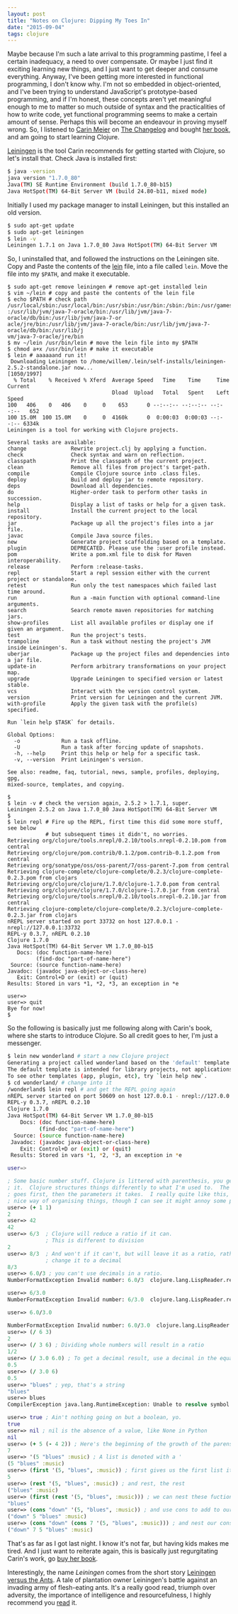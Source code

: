 ```yaml
---
layout: post
title: "Notes on Clojure: Dipping My Toes In"
date: "2015-09-04"
tags: clojure
---
```


Maybe because I'm such a late arrival to this programming pastime, I feel a certain inadequacy, a need to over compensate.  Or maybe I just find it exciting learning new things, and I just want to get deeper and consume everything.  Anyway, I've been getting more interested in functional programming, I don't know why.  I'm not so embedded in object-oriented, and I've been trying to understand JavaScript's prototype-based programming, and if I'm honest, these concepts aren't yet meaningful enough to me to matter so much outside of syntax and the practicalities of how to write code, yet functional programming seems to make a certain amount of sense. Perhaps this will become an endeavour in proving myself wrong. So, I listened to [Carin Meier][cm] on [The Changelog][cl] and bought [her book][lc], and am going to start learning Clojure.

<!--more-->

[Leiningen][lngen] is the tool Carin recommends for getting started with Clojure, so let's install that.
Check Java is installed first:

```bash
$ java -version
java version "1.7.0_80"
Java(TM) SE Runtime Environment (build 1.7.0_80-b15)
Java HotSpot(TM) 64-Bit Server VM (build 24.80-b11, mixed mode)
```

Initially I used my package manager to install Leiningen, but this installed an old version.

```bash
$ sudo apt-get update
$ sudo apt-get leiningen
$ lein -v
Leiningen 1.7.1 on Java 1.7.0_80 Java HotSpot(TM) 64-Bit Server VM
```

So, I uninstalled that, and followed the instructions on the Leiningen site.  Copy and Paste the contents of the [lein][lein] file, into a file called `lein`.  Move the file into my `$PATH`, and make it executable.

```
$ sudo apt-get remove leiningen # remove apt-get installed lein
$ vim ~/lein # copy and paste the contents of the lein file
$ echo $PATH # check path
/usr/local/sbin:/usr/local/bin:/usr/sbin:/usr/bin:/sbin:/bin:/usr/games:/usr/local/games
:/usr/lib/jvm/java-7-oracle/bin:/usr/lib/jvm/java-7-oracle/db/bin:/usr/lib/jvm/java-7-or
acle/jre/bin:/usr/lib/jvm/java-7-oracle/bin:/usr/lib/jvm/java-7-oracle/db/bin:/usr/lib/j
vm/java-7-oracle/jre/bin
$ mv ~/lein /usr/bin/lein # move the lein file into my $PATH
$ chmod a+x /usr/bin/lein # make it executable
$ lein # aaaaaand run it!
 Downloading Leiningen to /home/willem/.lein/self-installs/leiningen-2.5.2-standalone.jar now...                                                                       [1050/1997]
  % Total    % Received % Xferd  Average Speed   Time    Time     Time  Current
                                 Dload  Upload   Total   Spent    Left  Speed
100   406    0   406    0     0    653      0 --:--:-- --:--:-- --:--:--   652
100 15.0M  100 15.0M    0     0  4160k      0  0:00:03  0:00:03 --:--:-- 6334k
Leiningen is a tool for working with Clojure projects.

Several tasks are available:
change              Rewrite project.clj by applying a function.
check               Check syntax and warn on reflection.
classpath           Print the classpath of the current project.
clean               Remove all files from project's target-path.
compile             Compile Clojure source into .class files.
deploy              Build and deploy jar to remote repository.
deps                Download all dependencies.
do                  Higher-order task to perform other tasks in succession.
help                Display a list of tasks or help for a given task.
install             Install the current project to the local repository.
jar                 Package up all the project's files into a jar file.
javac               Compile Java source files.
new                 Generate project scaffolding based on a template.
plugin              DEPRECATED. Please use the :user profile instead.
pom                 Write a pom.xml file to disk for Maven interoperability.
release             Perform :release-tasks.
repl                Start a repl session either with the current project or standalone.
retest              Run only the test namespaces which failed last time around.
run                 Run a -main function with optional command-line arguments.
search              Search remote maven repositories for matching jars.
show-profiles       List all available profiles or display one if given an argument.
test                Run the project's tests.
trampoline          Run a task without nesting the project's JVM inside Leiningen's.
uberjar             Package up the project files and dependencies into a jar file.
update-in           Perform arbitrary transformations on your project map.
upgrade             Upgrade Leiningen to specified version or latest stable.
vcs                 Interact with the version control system.
version             Print version for Leiningen and the current JVM.
with-profile        Apply the given task with the profile(s) specified.

Run `lein help $TASK` for details.

Global Options:
  -o             Run a task offline.
  -U             Run a task after forcing update of snapshots.
  -h, --help     Print this help or help for a specific task.
  -v, --version  Print Leiningen's version.

See also: readme, faq, tutorial, news, sample, profiles, deploying, gpg,
mixed-source, templates, and copying.

$
$ lein -v # check the version again, 2.5.2 > 1.7.1, super.
Leiningen 2.5.2 on Java 1.7.0_80 Java HotSpot(TM) 64-Bit Server VM
$
$ lein repl # Fire up the REPL, first time this did some more stuff, see below
            # but subsequent times it didn't, no worries.
Retrieving org/clojure/tools.nrepl/0.2.10/tools.nrepl-0.2.10.pom from central
Retrieving org/clojure/pom.contrib/0.1.2/pom.contrib-0.1.2.pom from central
Retrieving org/sonatype/oss/oss-parent/7/oss-parent-7.pom from central
Retrieving clojure-complete/clojure-complete/0.2.3/clojure-complete-0.2.3.pom from clojars
Retrieving org/clojure/clojure/1.7.0/clojure-1.7.0.pom from central
Retrieving org/clojure/clojure/1.7.0/clojure-1.7.0.jar from central
Retrieving org/clojure/tools.nrepl/0.2.10/tools.nrepl-0.2.10.jar from central
Retrieving clojure-complete/clojure-complete/0.2.3/clojure-complete-0.2.3.jar from clojars
nREPL server started on port 33732 on host 127.0.0.1 - nrepl://127.0.0.1:33732
REPL-y 0.3.7, nREPL 0.2.10
Clojure 1.7.0
Java HotSpot(TM) 64-Bit Server VM 1.7.0_80-b15
   Docs: (doc function-name-here)
         (find-doc "part-of-name-here")
 Source: (source function-name-here)
Javadoc: (javadoc java-object-or-class-here)
   Exit: Control+D or (exit) or (quit)
Results: Stored in vars *1, *2, *3, an exception in *e

user=>
user=> quit
Bye for now!
$
```

So the following is basically just me following along with Carin's book, where she starts to introduce Clojure.  So all credit goes to her, I'm just a messenger.

```bash
$ lein new wonderland # start a new Clojure project
Generating a project called wonderland based on the 'default' template.
The default template is intended for library projects, not applications.
To see other templates (app, plugin, etc), try `lein help new`.
$ cd wonderland/ # change into it
/wonderland$ lein repl # and get the REPL going again
nREPL server started on port 50609 on host 127.0.0.1 - nrepl://127.0.0.1:50609
REPL-y 0.3.7, nREPL 0.2.10
Clojure 1.7.0
Java HotSpot(TM) 64-Bit Server VM 1.7.0_80-b15
    Docs: (doc function-name-here)
          (find-doc "part-of-name-here")
  Source: (source function-name-here)
 Javadoc: (javadoc java-object-or-class-here)
    Exit: Control+D or (exit) or (quit)
 Results: Stored in vars *1, *2, *3, an exception in *e

user=>
```

```clojure
; Some basic number stuff. Clojure is littered with parenthesis, you get used to
; it.  Clojure structures things differently to what I'm used to.  The operator
; goes first, then the parameters it takes.  I really quite like this, it's a
; nice way of organising things, though I can see it might annoy some people.
user=> (+ 1 1)
2
user=> 42
42
user=> 6/3  ; Clojure will reduce a ratio if it can.
            ; This is different to division
2
user=> 8/3  ; And won't if it can't, but will leave it as a ratio, rather than
            ; change it to a decimal
8/3
user=> 6.0/3 ; you can't use decimals in a ratio.  
NumberFormatException Invalid number: 6.0/3  clojure.lang.LispReader.readNumber (LispReader.java:330)

user=> 6/3.0
NumberFormatException Invalid number: 6/3.0  clojure.lang.LispReader.readNumber (LispReader.java:330)

user=> 6.0/3.0

NumberFormatException Invalid number: 6.0/3.0  clojure.lang.LispReader.readNumber (LispReader.java:330)
user=> (/ 6 3)
2
user=> (/ 3 6) ; Dividing whole numbers will result in a ratio
1/2
user=> (/ 3.0 6.0) ; To get a decimal result, use a decimal in the equation
0.5
user=> (/ 3.0 6)
0.5
user=> "blues" ; yep, that's a string
"blues"
user=> blues
CompilerException java.lang.RuntimeException: Unable to resolve symbol: blues in this context, compiling:(/tmp/form-init7599042722842248080.clj:1:1010)

user=> true ; Ain't nothing going on but a boolean, yo.
true
user=> nil ; nil is the absence of a value, like None in Python
nil
user=> (+ 5 (- 4 2)) ; Here's the beginning of the growth of the parens
7
user=> '(5 "blues" :music) ; A list is denoted with a '
(5 "blues" :music)
user=> (first '(5, "blues", :music)) ; first gives us the first list item
5
user=> (rest '(5, "blues", :music)) ; and rest, the rest
("blues" :music)
user=> (first (rest '(5, "blues", :music))) ; we can nest these fuctions
"blues"
user=> (cons "down" '(5, "blues", :music)) ; and use cons to add to our list
("down" 5 "blues" :music)
user=> (cons "down" (cons 7 '(5, "blues", :music))) ; and nest our cons
("down" 7 5 "blues" :music)
```

That's as far as I got last night. I know it's not far, but having kids makes me tired.  And I just want to reiterate again, this is basically just regurgitating Carin's work, go [buy her book][lc].

Interestingly, the name *Leiningen* comes from the short story [Leiningen versus the Ants][story].  A tale of plantation owner Leiningen's battle against an invading army of flesh-eating ants.  It's a really good read, triumph over adversity, the importance of intelligence and resourcefulness, I highly recommend you [read][story] it.

[cm]: https://twitter.com/gigasquid
[cl]: https://changelog.com/171/
[lc]: http://www.amazon.co.uk/Living-Clojure-Carin-Meier/dp/1491909048/ref=sr_1_1?ie=UTF8&qid=1441319254&sr=8-1&keywords=living+clojure
[lngen]: http://leiningen.org/
[story]: http://www.classicshorts.com/stories/lvta.html
[lein]: https://github.com/technomancy/leiningen/blob/stable/bin/lein
